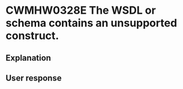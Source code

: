 # CWMHW0328E The WSDL or schema contains an unsupported construct.

## Explanation

## User response